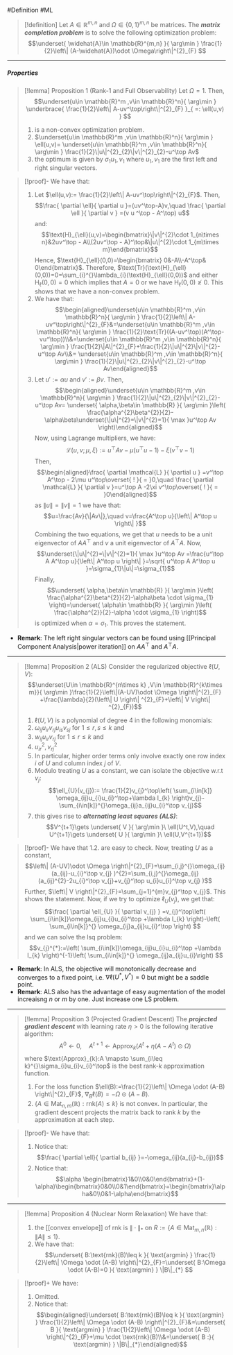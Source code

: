 #Definition #ML 

> [!definition]
> Let $A\in \mathbb{R}^{m,n}$ and $\Omega\in \{ 0,1 \}^{m,n}$ be matrices. The ***matrix completion problem*** is to solve the following optimization problem: $$\underset{ \widehat{A}\in \mathbb{R}^{m,n} }{ \arg\min } \frac{1}{2}\left\| (A-\widehat{A})\odot \Omega\right\|^{2}_{F} $$

---
##### Properties
> [!lemma] Proposition 1 (Rank-1 and Full Observability)
> Let $\Omega=1$. Then, $$\underset{u\in \mathbb{R}^m ,v\in \mathbb{R}^n}{ \arg\min } \underbrace{ \frac{1}{2}\left\| A-uv^\top\right\|^{2}_{F} }_{ =: \ell(u,v) } $$
> 1. is a non-convex optimization problem.
> 2. $\underset{u\in \mathbb{R}^m ,v\in \mathbb{R}^n}{ \arg\min } \ell(u,v)= \underset{u\in \mathbb{R}^m ,v\in \mathbb{R}^n}{ \arg\min } \frac{1}{2}\|u\|^{2}_{2}\|v\|^{2}_{2}-u^\top Av$
> 3. the optimum is given by $\sigma_{1}u_{1},v_{1}$ where $u_{1},v_{1}$ are the first left and right singular vectors. 


> [!proof]-
> We have that:
> 1. Let $\ell(u,v):=  \frac{1}{2}\left\| A-uv^\top\right\|^{2}_{F}$. Then, $$\frac{ \partial \ell}{ \partial u }=(uv^\top-A)v,\quad \frac{ \partial \ell }{ \partial v } =(v u ^\top - A^\top) u$$and: $$\text{H}_{\ell}(u,v)=\begin{bmatrix}\|v\|^{2}\cdot 1_{n\times n}&2uv^\top - A\\(2uv^\top - A)^\top&\|u\|^{2}\cdot 1_{m\times m}\end{bmatrix}$$Hence, $\text{H}_{\ell}(0,0)=\begin{bmatrix} 0&-A\\-A^\top& 0\end{bmatrix}$. Therefore, $\text{Tr}(\text{H}_{\ell}(0,0))=0=\sum_{i}^{}\lambda_{i}(\text{H}_{\ell}(0,0))$ and either $\text{H}_{\ell}(0,0)=0$ which implies that $A=0$ or we have $\text{H}_{\ell}(0,0)\not \geq  0$. This shows that we have a non-convex problem.
> 2. We have that: $$\begin{aligned}\underset{u\in \mathbb{R}^m ,v\in \mathbb{R}^n}{ \arg\min } \frac{1}{2}\left\| A-uv^\top\right\|^{2}_{F}&=\underset{u\in \mathbb{R}^m ,v\in \mathbb{R}^n}{ \arg\min } \frac{1}{2}\text{Tr}((A-uv^\top)(A^\top-vu^\top))\\&=\underset{u\in \mathbb{R}^m ,v\in \mathbb{R}^n}{ \arg\min } \frac{1}{2}\|A\|^{2}_{F}+\frac{1}{2}\|u\|^{2}\|v\|^{2}-u^\top Av\\&= \underset{u\in \mathbb{R}^m ,v\in \mathbb{R}^n}{ \arg\min } \frac{1}{2}\|u\|^{2}_{2}\|v\|^{2}_{2}-u^\top Av\end{aligned}$$
> 3. Let $u':=\alpha u$ and $v':=\beta v$. Then,$$\begin{aligned}\underset{u\in \mathbb{R}^m ,v\in \mathbb{R}^n}{ \arg\min } \frac{1}{2}\|u\|^{2}_{2}\|v\|^{2}_{2}-u^\top Av= \underset{ \alpha,\beta\in \mathbb{R} }{ \arg\min }\left( \frac{\alpha^{2}\beta^{2}}{2}-\alpha\beta\underset{\|u\|^{2}=\|v\|^{2}=1}{ \max }u^\top Av \right)\end{aligned}$$ Now, using Lagrange multipliers, we have: $$\mathcal{L}(u,v;\mu,\xi):=u^\top Av-\mu( u^\top u - 1)-\xi(v^\top v - 1)$$Then, $$\begin{aligned}\frac{ \partial \mathcal{L} }{ \partial u } =v^\top A^\top - 2\mu u^\top\overset{ ! }{ = }0,\quad \frac{ \partial \mathcal{L} }{ \partial v }=u^\top A -2\xi v^\top\overset{ ! }{ = }0\end{aligned}$$as $\|u\|=\|v\|=1$ we have that: $$u=\frac{Av}{\|Av\|},\quad v=\frac{A^\top u}{\left\| A^\top u \right\| }$$Combining the two equations, we get that $u$ needs to be a unit eigenvector of $AA ^\top$ and $v$ a unit eigenvector of $A^\top A$. Now, $$\underset{\|u\|^{2}=\|v\|^{2}=1}{ \max }u^\top Av =\frac{u^\top A A^\top u}{\left\| A^\top u \right\| }=\sqrt{ u^\top A A^\top u }=\sigma_{1}\|u\|=\sigma_{1}$$Finally, $$\underset{ \alpha,\beta\in \mathbb{R} }{ \arg\min }\left( \frac{\alpha^{2}\beta^{2}}{2}-\alpha\beta \cdot \sigma_{1} \right)=\underset{ \alpha\in \mathbb{R} }{ \arg\min }\left( \frac{\alpha^{2}}{2}-\alpha \cdot \sigma_{1} \right)$$is optimized when $\alpha=\sigma_{1}$. This proves the statement.

- **Remark**: The left right singular vectors can be found using [[Principal Component Analysis|power iteration]] on $AA^\top$ and $A^\top A$. 

---
> [!lemma] Proposition 2 (ALS)
> Consider the regularized objective $\ell(U,V)$: $$\underset{U\in \mathbb{R}^{n\times k} ,V\in \mathbb{R}^{k\times m}}{ \arg\min }\frac{1}{2}\left\|(A-UV)\odot \Omega \right\|^{2}_{F}  +\frac{\lambda}{2}(\left\| U \right\| ^{2}_{F}+\left\| V \right\| ^{2}_{F})$$
> 1. $\ell(U,V)$ is a polynomial of degree 4 in the following monomials:
> 	1. $\omega_{ij}u_{ir}v_{rj}u_{is}v_{sj}$ for $1\leq r,s\leq k$ and
> 	2. $w_{ij}u_{ir}v_{rj}$ for $1\leq r\leq k$ and
> 	3. $u^{2}_{ir},v^{2}_{rj}$
> 2. In particular, higher order terms only involve exactly one row index $i$ of $U$ and column index $j$ of $V$. 
> 3. Modulo treating $U$ as a constant, we can isolate the objective w.r.t $v_{j}$: $$\ell_{U}(v_{j}):= \frac{1}{2}v_{j}^\top\left( \sum_{i\in[k]} \omega_{ij}u_{i}u_{i}^\top+\lambda I_{k} \right)v_{j}-\sum_{i\in[k]}^{}\omega_{ij}a_{ij}u_{i}^\top v_{j}$$
> 4. this gives rise to ***alternating least squares (ALS)***: $$V^{t+1}\gets \underset{ V }{ \arg\min }\ \ell(U^t,V),\quad U^{t+1}\gets \underset{ U }{ \arg\min }\ \ell(U,V^{t+1})$$

> [!proof]-
> We have that 1.2. are easy to check. Now, treating $U$ as a constant, $$\left\| (A-UV)\odot \Omega \right\|^{2}_{F}=\sum_{i,j}^{}\omega_{ij}(a_{ij}-u_{i}^\top v_{j} )^{2}=\sum_{i,j}^{}\omega_{ij}(a_{ij}^{2}-2u_{i}^\top v_{j}+v_{j}^\top u_{i}u_{i}^\top v_{j} )$$Further, $\left\| V \right\|^{2}_{F}=\sum_{j=1}^{m}v_{j}^\top v_{j}$. This shows the statement. Now, if we try to optimize $\ell_{U}(v_{j})$, we get that: $$\frac{ \partial \ell_{U} }{ \partial v_{j} } =v_{j}^\top\left( \sum_{i\in[k]}\omega_{ij}u_{i}u_{i}^\top +\lambda I_{k} \right)-\left( \sum_{i\in[k]}^{} \omega_{ij}a_{ij}u_{i}^\top \right)  $$and we can solve the lsq problem: $$v_{j}^{*}:=\left( \sum_{i\in[k]}\omega_{ij}u_{i}u_{i}^\top +\lambda I_{k} \right)^{-1}\left( \sum_{i\in[k]}^{} \omega_{ij}a_{ij}u_{i}\right) $$
> 
> 
> 
- **Remark**: In ALS, the objective will monotonically decrease and converges to a fixed point, i.e. $\nabla \ell(U^{*},V^{*})=0$ but might be a saddle point. 
- **Remark**: ALS also has the advantage of easy augmentation of the model increaisng $n$ or $m$ by one. Just increase one LS problem.
---
> [!lemma] Proposition 3 (Projected Gradient Descent)
> The ***projected gradient descent*** with learning rate $\eta>0$ is the following iterative algorithm: $$A^0\gets 0,\quad A^{t+1}\gets \text{Approx}_{k}(A^t+\eta(A-A^t) \odot \Omega)$$where $\text{Approx}_{k}:A \mapsto \sum_{i\leq k}^{}\sigma_{i}u_{i}v_{i}^\top$ is the best rank-$k$ approximation function.
> 1. For the loss function $\ell(B):=\frac{1}{2}\left\| \Omega \odot (A-B) \right\|^{2}_{F}$, $\nabla_{B} \ell(B)=-\Omega \odot (A -B)$.
> 2. $\{ A\in \text{Mat}_{n,m}(\mathbb{R}): \text{rnk}(A)\leq k \}$ is not convex. In particular, the gradient descent projects the matrix back to rank $k$ by the approximation at each step.

> [!proof]-
> We have that:
> 1. Notice that: $$\frac{ \partial \ell}{ \partial b_{ij} }=-\omega_{ij}(a_{ij}-b_{ij})$$
> 2. Notice that: $$\alpha \begin{bmatrix}1&0\\0&0\end{bmatrix}+(1-\alpha)\begin{bmatrix}0&0\\0&1\end{bmatrix}=\begin{bmatrix}\alpha&0\\0&1-\alpha\end{bmatrix}$$

---
> [!lemma] Proposition 4 (Nuclear Norm Relaxation)
> We have that:
> 1. the [[convex envelope]] of $\text{rnk}$ is $\|\cdot\|_{*}$ on $R:=\{ A\in \text{Mat}_{m,n}(\mathbb{R}): \|A\|\leq 1 \}$.
> 2. We have that: $$\underset{ B:\text{rnk}(B)\leq k }{ \text{argmin} } \frac{1}{2}\left\| \Omega \odot (A-B) \right\|^{2}_{F}=\underset{ B:\Omega \odot (A-B)=0 }{ \text{argmin} } \|B\|_{*} $$

> [!proof]+
> We have:
> 1. Omitted.
> 2. Notice that: $$\begin{aligned}\underset{ B:\text{rnk}(B)\leq k }{ \text{argmin} } \frac{1}{2}\left\| \Omega \odot (A-B) \right\|^{2}_{F}&=\underset{ B }{ \text{argmin} } \frac{1}{2}\left\| \Omega \odot (A-B) \right\|^{2}_{F}+\mu \cdot  \text{rnk}(B)\\&=\underset{ B :}{ \text{argmin} } \|B\|_{*}\end{aligned}$$